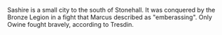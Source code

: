 Sashire is a small city to the south of Stonehall. It was conquered by the Bronze Legion in a fight that Marcus described as "emberassing". Only Owine fought bravely, according to Tresdin.
